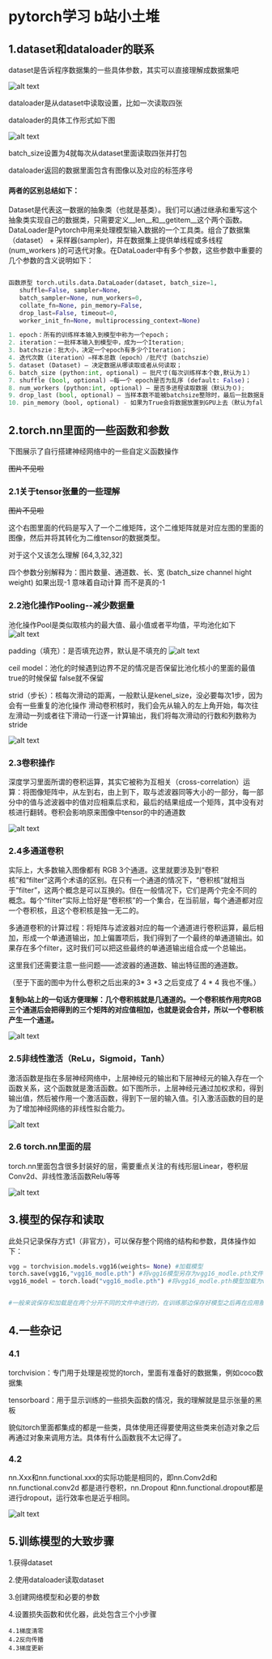 # pytorch学习 b站小土堆
## 1.dataset和dataloader的联系

dataset是告诉程序数据集的一些具体参数，其实可以直接理解成数据集吧

![alt text](https://production-media.paperswithcode.com/datasets/Screen_Shot_2021-01-29_at_2.16.15_PM.png)



dataloader是从dataset中读取设置，比如一次读取四张

dataloader的具体工作形式如下图

![alt text](https://i-blog.csdnimg.cn/blog_migrate/0484efcfdcaf6a58211e3b671cae24b9.png)

batch_size设置为4就每次从dataset里面读取四张并打包

dataloader返回的数据里面包含有图像以及对应的标签序号

#### 两者的区别总结如下：
Dataset是代表这一数据的抽象类（也就是基类）。我们可以通过继承和重写这个抽象类实现自己的数据类，只需要定义__len__和__getitem__这个两个函数。
DataLoader是Pytorch中用来处理模型输入数据的一个工具类。组合了数据集（dataset） + 采样器(sampler)，并在数据集上提供单线程或多线程(num_workers )的可迭代对象。在DataLoader中有多个参数，这些参数中重要的几个参数的含义说明如下：
 ```python

函数原型 torch.utils.data.DataLoader(dataset, batch_size=1, 
    shuffle=False, sampler=None, 
    batch_sampler=None, num_workers=0, 
    collate_fn=None, pin_memory=False, 
    drop_last=False, timeout=0, 
    worker_init_fn=None, multiprocessing_context=None)

1. epoch：所有的训练样本输入到模型中称为一个epoch； 
 2. iteration：一批样本输入到模型中，成为一个Iteration;
 3. batchszie：批大小，决定一个epoch有多少个Iteration；
 4. 迭代次数（iteration）=样本总数（epoch）/批尺寸（batchszie）
 5. dataset (Dataset) – 决定数据从哪读取或者从何读取；
 6. batch_size (python:int, optional) – 批尺寸(每次训练样本个数,默认为１）
 7. shuffle (bool, optional) –每一个 epoch是否为乱序 (default: False)；
 8. num_workers (python:int, optional) – 是否多进程读取数据（默认为０);
 9. drop_last (bool, optional) – 当样本数不能被batchsize整除时，最后一批数据是否舍弃（default: False) #默认设置false不丢弃 要想丢弃需要设置为true
 10. pin_memory（bool, optional) - 如果为True会将数据放置到GPU上去（默认为false） 

```

## 2.torch.nn里面的一些函数和参数
下图展示了自行搭建神经网络中的一些自定义函数操作

~~图片不见啦~~


### 2.1关于tensor张量的一些理解

~~图片不见啦~~

这个右图里面的代码是写入了一个二维矩阵，这个二维矩阵就是对应左图的里面的图像，然后并将其转化为二维tensor的数据类型。

对于这个又该怎么理解 [64,3,32,32]

四个参数分别解释为：图片数量、通道数、长、宽
(batch_size channel hight weight)
如果出现-1 意味着自动计算 而不是真的-1



### 2.2池化操作Pooling--减少数据量
池化操作Pool是类似取核内的最大值、最小值或者平均值，平均池化如下
![alt text](https://i-blog.csdnimg.cn/blog_migrate/81276e1cf53ca571769e6d8a18cf1109.png)


padding（填充）：是否填充边界，默认是不填充的
![alt text](https://pica.zhimg.com/v2-2a2307d5c20551f1a3e8458c7070cf16_b.webp)

ceil model：池化的时候遇到边界不足的情况是否保留比池化核小的里面的最值 true的时候保留 false就不保留

strid（步长）：核每次滑动的距离，一般默认是kenel_size，没必要每次1步，因为会有一些重复的池化操作
滑动卷积核时，我们会先从输入的左上角开始，每次往左滑动一列或者往下滑动一行逐一计算输出，我们将每次滑动的行数和列数称为stride

![alt text](https://pic3.zhimg.com/v2-294159b043a917ea622e1794b4857a34_b.webp)

### 2.3卷积操作

深度学习里面所谓的卷积运算，其实它被称为互相关（cross-correlation）运算：将图像矩阵中，从左到右，由上到下，取与滤波器同等大小的一部分，每一部分中的值与滤波器中的值对应相乘后求和，最后的结果组成一个矩阵，其中没有对核进行翻转。卷积会影响原来图像中tensor的中的通道数

![alt text](https://pica.zhimg.com/v2-705305fee5a050575544c64067405fce_b.webp)

### 2.4多通道卷积
实际上，大多数输入图像都有 RGB 3个通道。这里就要涉及到“卷积核”和“filter”这两个术语的区别。在只有一个通道的情况下，“卷积核”就相当于“filter”，这两个概念是可以互换的。但在一般情况下，它们是两个完全不同的概念。每个“filter”实际上恰好是“卷积核”的一个集合，在当前层，每个通道都对应一个卷积核，且这个卷积核是独一无二的。

多通道卷积的计算过程：将矩阵与滤波器对应的每一个通道进行卷积运算，最后相加，形成一个单通道输出，加上偏置项后，我们得到了一个最终的单通道输出。如果存在多个filter，这时我们可以把这些最终的单通道输出组合成一个总输出。

这里我们还需要注意一些问题——滤波器的通道数、输出特征图的通道数。

（至于下面的图中为什么卷积之后出来的3* 3 *3 之后变成了 4 * 4 我也不懂。）

**复制b站上的一句话方便理解：几个卷积核就是几通道的。一个卷积核作用完RGB三个通道后会把得到的三个矩阵的对应值相加，也就是说会合并，所以一个卷积核产生一个通道。**

![alt text](https://pic3.zhimg.com/v2-fc70463d7f82f7268ee23b7235515f4a_r.jpg)

### 2.5非线性激活（ReLu，Sigmoid，Tanh）
激活函数是指在多层神经网络中，上层神经元的输出和下层神经元的输入存在一个函数关系，这个函数就是激活函数。如下图所示，上层神经元通过加权求和，得到输出值，然后被作用一个激活函数，得到下一层的输入值。引入激活函数的目的是为了增加神经网络的非线性拟合能力。

![alt text](https://pic1.zhimg.com/v2-5858ca1d385fa40c877b324ff488561a_b.webp?consumer=ZHI_MENG)

### 2.6 torch.nn里面的层
torch.nn里面包含很多封装好的层，需要重点关注的有线形层Linear，卷积层Conv2d、非线性激活函数Relu等等

![alt text](https://i-blog.csdnimg.cn/blog_migrate/db8d971ff3e42d103b383546b2e4fe66.png)



## 3.模型的保存和读取
此处只记录保存方式1（非官方），可以保存整个网络的结构和参数，具体操作如下：
```python
vgg = torchvision.models.vgg16(weights= None) #加载模型
torch.save(vgg16,"vgg16_modle.pth") #将vgg16模型另存为vgg16_modle.pth文件
vgg16_model = torch.load("vgg16_modle.pth") #将vgg16_modle.pth模型加载为vgg16_modle


#一般来说保存和加载是在两个分开不同的文件中进行的，在训练那边保存好模型之后再在应用那边加载模型
```

## 4.一些杂记
### 4.1
torchvision：专门用于处理是视觉的torch，里面有准备好的数据集，例如coco数据集

tensorboard：用于显示训练的一些损失函数的情况，我的理解就是显示张量的黑板

貌似torch里面都集成的都是一些类，具体使用还得要使用这些类来创造对象之后再通过对象来调用方法。具体有什么函数我不太记得了。

### 4.2
nn.Xxx和nn.functional.xxx的实际功能是相同的，即nn.Conv2d和nn.functional.conv2d 都是进行卷积，nn.Dropout 和nn.functional.dropout都是进行dropout，运行效率也是近乎相同。

![alt text](https://i-blog.csdnimg.cn/blog_migrate/ff059353a56c5d58049ccda19e5ee754.png)

## 5.训练模型的大致步骤
1.获得dataset

2.使用dataloader读取dataset

3.创建网络模型和必要的参数

4.设置损失函数和优化器，此处包含三个小步骤

    4.1梯度清零
    4.2反向传播
    4.3梯度更新
